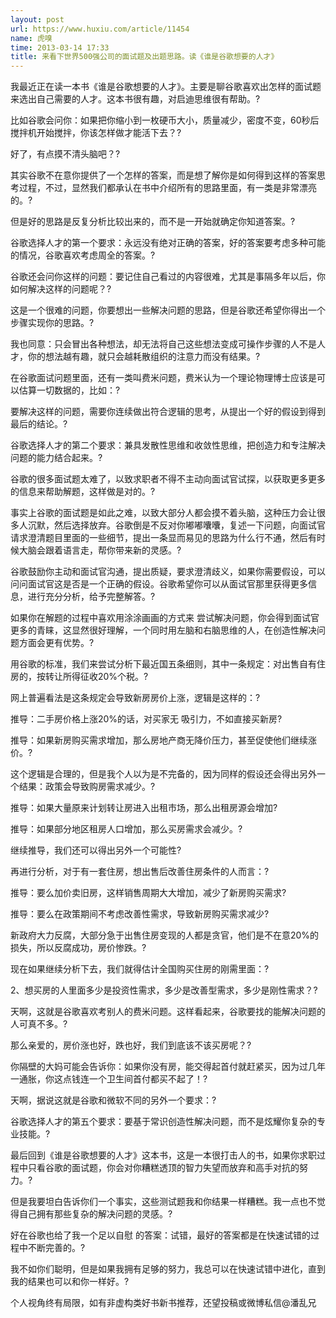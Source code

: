 ```yaml
---
layout: post
url: https://www.huxiu.com/article/11454
name: 虎嗅
time: 2013-03-14 17:33
title: 来看下世界500强公司的面试题及出题思路。读《谁是谷歌想要的人才》
---
```

我最近正在读一本书《谁是谷歌想要的人才》。主要是聊谷歌喜欢出怎样的面试题来选出自己需要的人才。这本书很有趣，对启迪思维很有帮助。?

比如谷歌会问你：如果把你缩小到一枚硬币大小，质量减少，密度不变，60秒后搅拌机开始搅拌，你该怎样做才能活下去？?

好了，有点摸不清头脑吧？?

其实谷歌不在意你提供了一个怎样的答案，而是想了解你是如何得到这样的答案思考过程，不过，显然我们都承认在书中介绍所有的思路里面，有一类是非常漂亮的。?

但是好的思路是反复分析比较出来的，而不是一开始就确定你知道答案。?

谷歌选择人才的第一个要求：永远没有绝对正确的答案，好的答案要考虑多种可能的情况，谷歌喜欢考虑周全的答案。?

谷歌还会问你这样的问题：要记住自己看过的内容很难，尤其是事隔多年以后，你如何解决这样的问题呢？?

这是一个很难的问题，你要想出一些解决问题的思路，但是谷歌还希望你得出一个步骤实现你的思路。?

我也同意：只会冒出各种想法，却无法将自己这些想法变成可操作步骤的人不是人才，你的想法越有趣，就只会越耗散组织的注意力而没有结果。?

在谷歌面试问题里面，还有一类叫费米问题，费米认为一个理论物理博士应该是可以估算一切数据的，比如：?

要解决这样的问题，需要你连续做出符合逻辑的思考，从提出一个好的假设到得到最后的结论。?

谷歌选择人才的第二个要求：兼具发散性思维和收敛性思维，把创造力和专注解决问题的能力结合起来。?

谷歌的很多面试题太难了，以致求职者不得不主动向面试官试探，以获取更多更多的信息来帮助解题，这样做是对的。?

事实上谷歌的面试题是如此之难，以致大部分人都会摸不着头脑，这种压力会让很多人沉默，然后选择放弃。谷歌倒是不反对你嘟嘟囔囔，复述一下问题，向面试官请求澄清题目里面的一些细节，提出一条显而易见的思路为什么行不通，然后有时候大脑会跟着语言走，帮你带来新的灵感。?

谷歌鼓励你主动和面试官沟通，提出质疑，要求澄清歧义，如果你需要假设，可以问问面试官这是否是一个正确的假设。谷歌希望你可以从面试官那里获得更多信息，进行充分分析，给予完整解答。?

如果你在解题的过程中喜欢用涂涂画画的方式来 尝试解决问题，你会得到面试官更多的青睐，这显然很好理解，一个同时用左脑和右脑思维的人，在创造性解决问题方面会更有优势。?

用谷歌的标准，我们来尝试分析下最近国五条细则，其中一条规定：对出售自有住房的，按转让所得征收20%个税。?

网上普遍看法是这条规定会导致新房房价上涨，逻辑是这样的：?

推导：二手房价格上涨20%的话，对买家无 吸引力，不如直接买新房?

推导：如果新房购买需求增加，那么房地产商无降价压力，甚至促使他们继续涨价。?

这个逻辑是合理的，但是我个人以为是不完备的，因为同样的假设还会得出另外一个结果：政策会导致购房需求减少。?

推导：如果大量原来计划转让房进入出租市场，那么出租房源会增加?

推导：如果部分地区租房人口增加，那么买房需求会减少。?

继续推导，我们还可以得出另外一个可能性?

再进行分析，对于有一套住房，想出售后改善住房条件的人而言：?

推导：要么加价卖旧房，这样销售周期大大增加，减少了新房购买需求?

推导：要么在政策期间不考虑改善性需求，导致新房购买需求减少?

新政府大力反腐，大部分急于出售住房变现的人都是贪官，他们是不在意20%的损失，所以反腐成功，房价惨跌。?

现在如果继续分析下去，我们就得估计全国购买住房的刚需里面：?

2、想买房的人里面多少是投资性需求，多少是改善型需求，多少是刚性需求？?

天啊，这就是谷歌喜欢考别人的费米问题。这样看起来，谷歌要找的能解决问题的人可真不多。?

那么亲爱的，房价涨也好，跌也好，我们到底该不该买房呢？?

你隔壁的大妈可能会告诉你：如果你没有房，能交得起首付就赶紧买，因为过几年一通胀，你这点钱连一个卫生间首付都买不起了！?

天啊，据说这就是谷歌和微软不同的另外一个要求：?

谷歌选择人才的第五个要求：要基于常识创造性解决问题，而不是炫耀你复杂的专业技能。?

最后回到《谁是谷歌想要的人才》这本书，这是一本很打击人的书，如果你求职过程中只看谷歌的面试题，你会对你糟糕透顶的智力失望而放弃和高手对抗的努力。?

但是我要坦白告诉你们一个事实，这些测试题我和你结果一样糟糕。我一点也不觉得自己拥有那些复杂的解决问题的灵感。?

好在谷歌也给了我一个足以自慰 的答案：试错，最好的答案都是在快速试错的过程中不断完善的。?

我不如你们聪明，但是如果我拥有足够的努力，我总可以在快速试错中进化，直到我的结果也可以和你一样好。?

个人视角终有局限，如有非虚构类好书新书推荐，还望投稿或微博私信@潘乱兄

